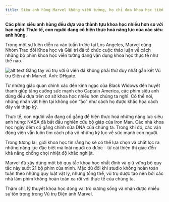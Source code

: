 ```yaml
---
title: Siêu anh hùng Marvel không viễn tưởng, họ chỉ đưa khoa học tiến xa hơn
---
```

**Các phim siêu anh hùng đều dựa vào thành tựu khoa học nhiều hơn so với bạn nghĩ. Thực tế, con người đang cố hiện thực hoá năng lực của các siêu anh hùng.**

Trong một sự kiện diễn ra vào tuần trước tại Los Angeles, Marvel cùng Nhóm Trao đổi Khoa học và Giải trí đã tổ chức cuộc thảo luận về cách những bộ phim khoa học viễn tưởng đang vận dụng khoa học thực tế như thế nào.

![alt text](https://znews-photo.zadn.vn/w860/Uploaded/pcckpqmv/2019_04_22/feature.jpeg "Title text")
Găng tay vũ trụ với 6 viên đá không phải thứ duy nhất gắn kết Vũ trụ Điện ảnh Marvel. Ảnh: DHgate.


Từ những giác quan chính xác đến kinh ngạc của Black Widows đến huyết thanh giúp tăng cường sức mạnh cho Captain America, các phim siêu anh dùng đều dựa trên cơ sở khoa học nhiều hơn chúng ta nghĩ. Có thể nói, những nhân vật hiện tại không còn “ảo” như cách họ được khắc họa cách đây vài thập kỷ.

Thực tế, con người vẫn đang cố gắng để hiện thực hoá những năng lực siêu anh hùng: NASA đã bắt đầu nghiên cứu bộ giáp của Iron Man. Các nhà khoa học ngày đêm cố gắng chỉnh sửa DNA của chúng ta. Trong khi đó, các vận động viên vẫn luôn tìm cách phá vỡ những kỷ lục về sức mạnh con người.

Trong tương lai, giới khoa học tin rằng họ sẽ có thể lựa chọn và chắt lọc ra những năng lực đặc biệt mà loài người có được - từ cải thiện thị giác đến khả năng chống chọi nhiệt độ khắc nghiệt.

Marvel đã xây dựng một bộ quy tắc khoa học nhất định và giữ vững bộ quy tắc này suốt 21 bộ phim của mình. Mặc dù đôi khi studio không hoàn toàn tuân theo những quy luật vật lý, nhưng tổng thể, vũ trụ được tạo nên bởi các nhà làm phim không hoàn toàn xa rời với thực tế của chúng ta.

Thậm chí, lý thuyết khoa học đóng vai trò xương sống và nhận được nhiều sự tôn trọng trong Vũ trụ Điện ảnh Marvel.